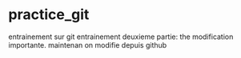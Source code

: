 # practice_git
entrainement sur git
entrainement deuxieme partie:
the modification importante.
maintenan on modifie depuis github
